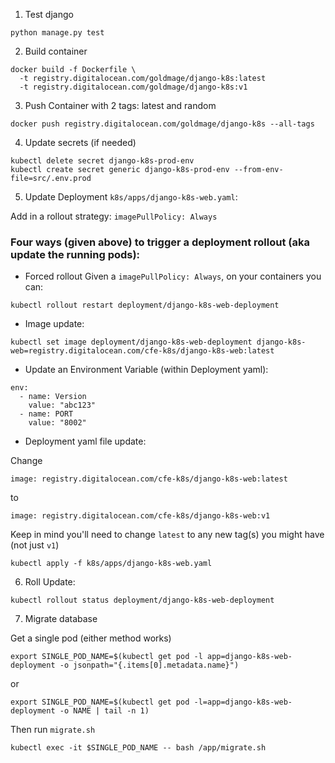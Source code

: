 1. Test django

```
python manage.py test
```

2. Build container

```
docker build -f Dockerfile \
  -t registry.digitalocean.com/goldmage/django-k8s:latest 
  -t registry.digitalocean.com/goldmage/django-k8s:v1 
```

3. Push Container with 2 tags: latest and random

```
docker push registry.digitalocean.com/goldmage/django-k8s --all-tags
```

4. Update secrets (if needed)

```
kubectl delete secret django-k8s-prod-env
kubectl create secret generic django-k8s-prod-env --from-env-file=src/.env.prod

```

5. Update Deployment `k8s/apps/django-k8s-web.yaml`:

Add in a rollout strategy:
`imagePullPolicy: Always`


### Four ways (given above) to trigger a deployment rollout (aka update the running pods):
- Forced rollout
Given a `imagePullPolicy: Always`, on your containers you can:

```
kubectl rollout restart deployment/django-k8s-web-deployment
```

- Image update:
```
kubectl set image deployment/django-k8s-web-deployment django-k8s-web=registry.digitalocean.com/cfe-k8s/django-k8s-web:latest
```

- Update an Environment Variable (within Deployment yaml):

```
env:
  - name: Version
    value: "abc123"
  - name: PORT
    value: "8002"
```

- Deployment yaml file update:

Change 
```
image: registry.digitalocean.com/cfe-k8s/django-k8s-web:latest
```
to
```
image: registry.digitalocean.com/cfe-k8s/django-k8s-web:v1 
```
Keep in mind you'll need to change `latest` to any new tag(s) you might have (not just `v1`)
```
kubectl apply -f k8s/apps/django-k8s-web.yaml
```


6. Roll Update:
```
kubectl rollout status deployment/django-k8s-web-deployment
```
7. Migrate database

Get a single pod (either method works)

```
export SINGLE_POD_NAME=$(kubectl get pod -l app=django-k8s-web-deployment -o jsonpath="{.items[0].metadata.name}")
```
or 
```
export SINGLE_POD_NAME=$(kubectl get pod -l=app=django-k8s-web-deployment -o NAME | tail -n 1)
```

Then run `migrate.sh` 

```
kubectl exec -it $SINGLE_POD_NAME -- bash /app/migrate.sh
```